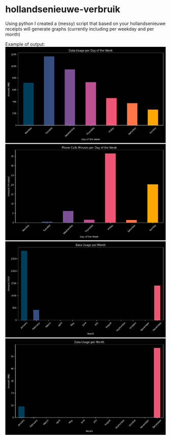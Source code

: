 # hollandsenieuwe-verbruik

Using python I created a (messy) script that based on your hollandsenieuwe receipts will generate graphs (currently including per weekday and per month)

Example of output:  
![dayoftheweek_mbs](https://github.com/101br03k/hollandsenieuwe-verbruik/blob/main/images/dayoftheweek_mbs.png)  
![dayoftheweek_phone](https://github.com/101br03k/hollandsenieuwe-verbruik/blob/main/images/dayoftheweek_phone.png)  
![month_mbs](https://github.com/101br03k/hollandsenieuwe-verbruik/blob/main/images/month_mbs.png)  
![month_phone](https://github.com/101br03k/hollandsenieuwe-verbruik/blob/main/images/month_phone.png)